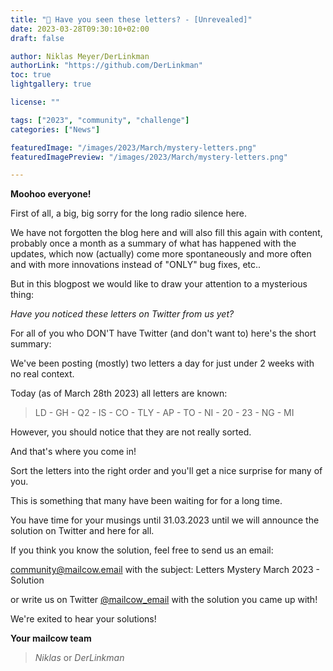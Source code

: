 ```yaml
---
title: "🤔 Have you seen these letters? - [Unrevealed]"
date: 2023-03-28T09:30:10+02:00
draft: false

author: Niklas Meyer/DerLinkman
authorLink: "https://github.com/DerLinkman"
toc: true
lightgallery: true

license: ""

tags: ["2023", "community", "challenge"]
categories: ["News"]

featuredImage: "/images/2023/March/mystery-letters.png"
featuredImagePreview: "/images/2023/March/mystery-letters.png"

---
```


**Moohoo everyone!**

First of all, a big, big sorry for the long radio silence here.

We have not forgotten the blog here and will also fill this again with content, probably once a month as a summary of what has happened with the updates, which now (actually) come more spontaneously and more often and with more innovations instead of "ONLY" bug fixes, etc..

But in this blogpost we would like to draw your attention to a mysterious thing:

_Have you noticed these letters on Twitter from us yet?_

For all of you who DON'T have Twitter (and don't want to) here's the short summary:

We've been posting (mostly) two letters a day for just under 2 weeks with no real context.

Today (as of March 28th 2023) all letters are known:

> LD - GH - Q2 - IS - CO - TLY - AP - TO - NI - 20 - 23 - NG - MI

However, you should notice that they are not really sorted.

And that's where you come in!

Sort the letters into the right order and you'll get a nice surprise for many of you.

This is something that many have been waiting for for a long time.

You have time for your musings until 31.03.2023 until we will announce the solution on Twitter and here for all.

If you think you know the solution, feel free to send us an email:

<a href="mailto:community@mailcow.email?subject=Letter mystery March 2023 - Solution" >community@mailcow.email</a> with the subject: Letters Mystery March 2023 - Solution
 
or write us on Twitter <a href="https://twitter.com/mailcow_email" target="_blank">@mailcow_email</a> with the solution you came up with!

We're exited to hear your solutions!

**Your mailcow team** <br>
> *Niklas* or *DerLinkman*